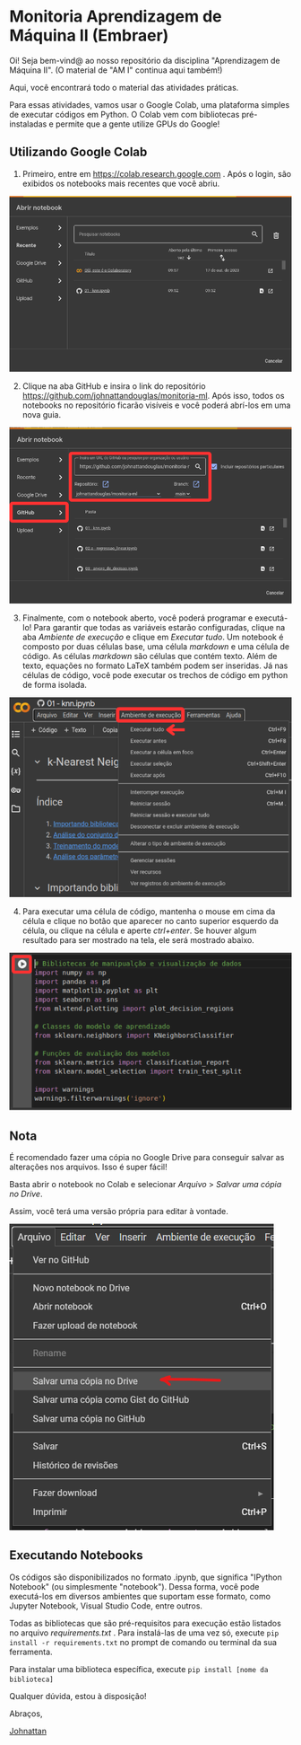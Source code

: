 # Monitoria Aprendizagem de Máquina II (Embraer)

Oi! Seja bem-vind@ ao nosso repositório da disciplina "Aprendizagem de Máquina II".
(O material de "AM I" continua aqui também!)

Aqui, você encontrará todo o material das atividades práticas.

Para essas atividades, vamos usar o Google Colab, uma plataforma simples de executar códigos em Python.
O Colab vem com bibliotecas pré-instaladas e permite que a gente utilize GPUs do Google!

## Utilizando Google Colab

1. Primeiro, entre em https://colab.research.google.com . Após o login, são exibidos os notebooks mais recentes que você abriu.

![Colab 1](./imagens/colab1.png)

2. Clique na aba GitHub e insira o link do repositório https://github.com/johnattandouglas/monitoria-ml. Após isso, todos os notebooks no repositório ficarão visíveis e você poderá abrí-los em uma nova guia.

![Colab 2](./imagens/colab2.png)


3. Finalmente, com o notebook aberto, você poderá programar e executá-lo!
Para garantir que todas as variáveis estarão configuradas, clique na aba _Ambiente de execução_ e clique em _Executar tudo_. Um notebook é composto por duas células base, uma célula _markdown_ e uma célula de código. As células _markdown_ são células que contém texto. Além de texto, equações no formato LaTeX também podem ser inseridas. Já nas células de código, você pode executar os trechos de código em python de forma isolada.

![Colab 3](./imagens/colab3.png)
    
4. Para executar uma célula de código, mantenha o mouse em cima da célula e clique no botão que aparecer no canto superior esquerdo da célula, ou clique na célula e aperte _ctrl+enter_. Se houver algum resultado para ser mostrado na tela, ele será mostrado abaixo.

![Colab 4](./imagens/colab4.png)

## Nota
É recomendado fazer uma cópia no Google Drive para conseguir salvar as alterações nos arquivos. Isso é super fácil!

Basta abrir o notebook no Colab e selecionar _Arquivo_ > _Salvar uma cópia no Drive_.

Assim, você terá uma versão própria para editar à vontade.

![Colab 5](./imagens/colab5.png)


## Executando Notebooks

Os códigos são disponibilizados no formato .ipynb,  que significa "IPython Notebook" (ou simplesmente "notebook"). Dessa forma, você pode executá-los em diversos ambientes que suportam esse formato, como Jupyter Notebook, Visual Studio Code, entre outros.

Todas as bibliotecas que são pré-requisitos para execução estão listados no arquivo _requirements.txt_ . Para instalá-las de uma vez só, execute `pip install -r requirements.txt` no prompt de comando ou terminal da sua ferramenta.

Para instalar uma biblioteca específica, execute `pip install [nome da biblioteca]`

Qualquer dúvida, estou à disposição!

Abraços,

[Johnattan](mailto:jdfv@cin.ufpe.br?subject=Dúvida%20AM%20Embraer)